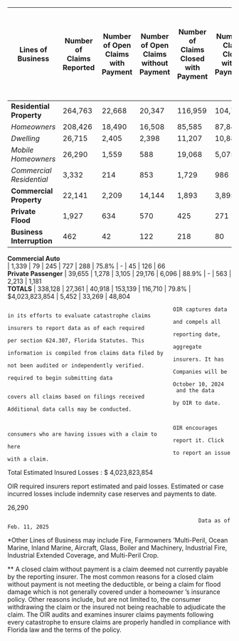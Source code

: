 **Lines of Business** |  **Number of Claims Reported** |  **Number of Open Claims with Payment** |  **Number of Open Claims without Payment** |  **Number of Claims Closed with Payment** |  **Number of Claims Closed without Payment**** |  **Percent of Claims Closed** |  **Total Incurred Loss** |  **Claims** **Closed without Payment** **due to** **** **Non-Covered** **Flood Damage** |  **Claims** **Closed without Payment** **-All Other Reasons** |  **Claims** **Closed without Payment** **due to Damage** **Below deductible**  
---|---|---|---|---|---|---|---|---|---|---  
**Residential Property** |  264,763  |  22,668  |  20,347  |  116,959  |  104,789  |  83.8%  |  $2,655,780,072  |  4,264  |  28,757  |  45,725   
_Homeowners_ |  208,426  |  18,490  |  16,508  |  85,585  |  87,843  |  83.2%  |  $1,985,403,424  |  3,492  |  23,032  |  38,531   
_Dwelling_ |  26,715  |  2,405  |  2,398  |  11,207  |  10,885  |  82%  |  $241,307,706  |  386  |  4,211  |  4,521   
_Mobile Homeowners_ |  26,290  |  1,559  |  588  |  19,068  |  5,075  |  91.8%  |  $304,713,767  |  364  |  1,305  |  2,221   
_Commercial Residential_ |  3,332  |  214  |  853  |  1,729  |  986  |  68%  |  $124,355,176  |  22  |  209  |  425   
**Commercial Property** |  22,141  |  2,209  |  14,144  |  1,893  |  3,895  |  26.1%  |  $838,245,928  |  463  |  1,642  |  1,254   
**Private Flood** |  1,927  |  634  |  570  |  425  |  271  |  37.5%  |  $79,952,427  |  55  |  29  |  114   
**Business Interruption** |  462  |  42  |  122  |  218  |  80  |  64.5%  |  $25,848,596  |  4  |  12  |  6   
**Commercial Auto**  
|  1,339  |  79  |  245  |  727  |  288  |  75.8%  |  \-  |  45  |  126  |  66   
**Private Passenger** |  39,655  |  1,278  |  3,105  |  29,176  |  6,096  |  88.9%  |  \-  |  563  |  2,213  |  1,181   
**TOTALS** |  338,128  |  27,361  |  40,918  |  153,139  |  116,710  |  79.8%  |  $4,023,823,854  |  5,452  |  33,269  |  48,804 



                                                        OIR captures data in its efforts to evaluate catastrophe claims
                                                        and compels all insurers to report data as of each required
                                                        reporting date, per section 624.307, Florida Statutes. This
                                                        aggregate information is compiled from claims data filed by
                                                        insurers. It has not been audited or independently verified.
                                                        Companies will be required to begin submitting data
                                                        October 10, 2024
                                                         and the data covers all claims based on filings received
                                                        by OIR to date. Additional data calls may be conducted.
                                                    

                                                        OIR encourages consumers who are having issues with a claim to
                                                        report it. Click here
                                                        to report an issue with a claim.
                                                    

Total Estimated Insured Losses
                                                            :
$
4,023,823,854



OIR
                                                                required insurers report estimated and paid losses.
                                                                Estimated or case incurred losses include indemnity case
                                                                reserves and payments to date.

26,290


                                                                Data as of Feb. 11, 2025






*Other Lines of Business may include Fire, Farmowners
                                                                ’Multi-Peril, Ocean Marine, Inland Marine,
                                                                Aircraft, Glass, Boiler and Machinery, Industrial Fire,
                                                                Industrial Extended Coverage, and Multi-Peril Crop.


** A closed claim without payment is a claim deemed
                                                                not currently payable by the reporting insurer. The most
                                                                common reasons for a closed claim without payment is not
                                                                meeting the deductible, or being a claim for flood
                                                                damage which is not generally covered under a homeowner
                                                                ’s insurance policy. Other reasons include, but
                                                                are not limited to, the consumer withdrawing the claim
                                                                or the insured not being reachable to adjudicate the
                                                                claim. The OIR audits and examines insurer claims
                                                                payments following every catastrophe to ensure claims
                                                                are properly handled in compliance with Florida law and
                                                                the terms of the policy.
